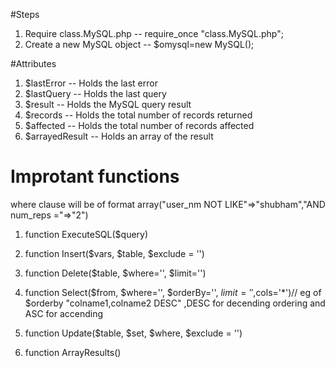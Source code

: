 #Steps
1. Require class.MySQL.php  -- require_once "class.MySQL.php";
2. Create a new MySQL object -- $omysql=new MySQL();

#Attributes
1. $lastError -- Holds the last error
2. $lastQuery -- Holds the last query
3. $result -- Holds the MySQL query result
4. $records -- Holds the total number of records returned
5. $affected -- Holds the total number of records affected
6. $arrayedResult --  Holds an array of the result


# Improtant functions

where clause will be of format array("user_nm NOT LIKE"=>"shubham","AND num_reps ="=>"2")
1.	function ExecuteSQL($query)

2.	function Insert($vars, $table, $exclude = '')

3.	function Delete($table, $where='', $limit='')

4.	function Select($from, $where='', $orderBy='', $limit='',$cols='*')// eg of $orderby "colname1,colname2 DESC" ,DESC for decending ordering and ASC for accending

5.	function Update($table, $set, $where, $exclude = '')


6.	function ArrayResults()
